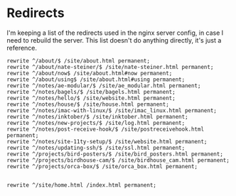 # Redirects

I'm keeping a list of the redirects used in the nginx server config, in case I need to rebuild the server. This list doesn't do anything directly, it's just a reference.

    rewrite ^/about/$ /site/about.html permanent;
    rewrite ^/about/nate-steiner/$ /site/nate-steiner.html permanent;
    rewrite ^/about/now$ /site/about.html#now permanent;
    rewrite ^/about/using$ /site/about.html#using permanent;
    rewrite ^/notes/ae-modular/$ /site/ae_modular.html permanent;
    rewrite ^/notes/bagels/$ /site/bagels.html permanent;
    rewrite ^/notes/hello/$ /site/website.html permanent;
    rewrite ^/notes/house/$ /site/house.html permanent;
    rewrite ^/notes/imac-with-linux/$ /site/imac_linux.html permanent;
    rewrite ^/notes/inktober/$ /site/inktober.html permanent;
    rewrite ^/notes/new-projects/$ /site/log.html permanent;
    rewrite ^/notes/post-receive-hook/$ /site/postreceivehook.html permanent;
    rewrite ^/notes/site-11ty-setup/$ /site/website.html permanent;
    rewrite ^/notes/updating-ssh/$ /site/ssl.html permanent;
    rewrite ^/projects/bird-posters/$ /site/bird_posters.html permanent;
    rewrite ^/projects/birdhouse-cam/$ /site/birdhouse_cam.html permanent;
    rewrite ^/projects/orca-box/$ /site/orca_box.html permanent;
    
    
    rewrite ^/site/home.html /index.html permanent;